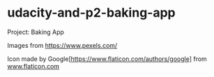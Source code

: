 # udacity-and-p2-baking-app
Project: Baking App


Images from https://www.pexels.com/

Icon made by Google[https://www.flaticon.com/authors/google] from www.flaticon.com